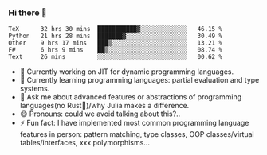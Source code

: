 
### Hi there 👋

<!--START_SECTION:waka-->
```text
TeX      32 hrs 30 mins  ███████████▓░░░░░░░░░░░░░   46.15 % 
Python   21 hrs 28 mins  ███████▓░░░░░░░░░░░░░░░░░   30.49 % 
Other    9 hrs 17 mins   ███▒░░░░░░░░░░░░░░░░░░░░░   13.21 % 
F#       6 hrs 9 mins    ██▒░░░░░░░░░░░░░░░░░░░░░░   08.74 % 
Text     26 mins         ░░░░░░░░░░░░░░░░░░░░░░░░░   00.62 % 
```
<!--END_SECTION:waka-->

- 🔭 Currently working on JIT for dynamic programming languages.
- 🌱 Currently learning programming languages: partial evaluation and type systems.
- 💬 Ask me about advanced features or abstractions of programming languages(no Rust🤔)/why Julia makes a difference.
- 😄 Pronouns: could we avoid talking about this?..
- ⚡ Fun fact: I have implemented most common programming language features in person: pattern matching, type classes, OOP classes/virtual tables/interfaces, xxx polymorphisms...

<!--
**thautwarm/thautwarm** is a ✨ _special_ ✨ repository because its `README.md` (this file) appears on your GitHub profile.

Here are some ideas to get you started:

- 🔭 I’m currently working on ...
- 🌱 I’m currently learning ...
- 👯 I’m looking to collaborate on ...
- 🤔 I’m looking for help with ...
- 💬 Ask me about ...
- 📫 How to reach me: ...
- 😄 Pronouns: ...
- ⚡ Fun fact: ...
-->
